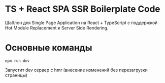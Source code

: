 # TS + React  SPA SSR Boilerplate Code

Шаблон для Single Page Application на React + TypeScript с поддержкой Hot Module Replacement и Server Side Rendering.

# Основные команды 

`````` 
npm run dev
``````
Запустит dev сервер с hmr (внесение изменений без перезагрузки страницы)
